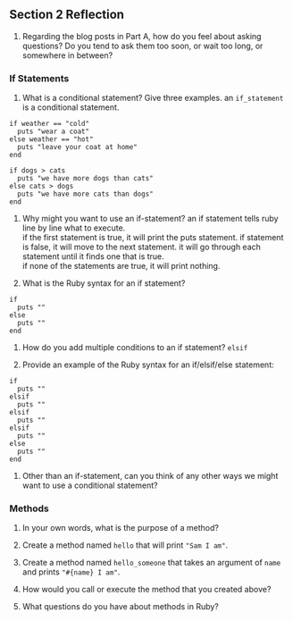 ## Section 2 Reflection

1. Regarding the blog posts in Part A, how do you feel about asking questions? Do you tend to ask them too soon, or wait too long, or somewhere in between?

### If Statements

1. What is a conditional statement? Give three examples.
an `if_statement` is a conditional statement.
```
if weather == "cold"
  puts "wear a coat"
else weather == "hot"
  puts "leave your coat at home"
end
```
```
if dogs > cats
  puts "we have more dogs than cats"
else cats > dogs
  puts "we have more cats than dogs"
end  
```
1. Why might you want to use an if-statement?
an if statement tells ruby line by line what to execute.  
if the first statement is true, it will print the puts statement.
if statement is false, it will move to the next statement.
it will go through each statement until it finds one that is true.  
if none of the statements are true, it will print nothing.

1. What is the Ruby syntax for an if statement?
```
if
  puts ""
else
  puts ""
end
```
1. How do you add multiple conditions to an if statement? `elsif`

1. Provide an example of the Ruby syntax for an if/elsif/else statement:
```
if
  puts ""
elsif
  puts ""
elsif
  puts ""
elsif
  puts ""
else
  puts ""
end
```


1. Other than an if-statement, can you think of any other ways we might want to use a conditional statement?

### Methods

1. In your own words, what is the purpose of a method?

1. Create a method named `hello` that will print `"Sam I am"`.

1. Create a method named `hello_someone` that takes an argument of `name` and prints `"#{name} I am"`.

1. How would you call or execute the method that you created above?

1. What questions do you have about methods in Ruby?
